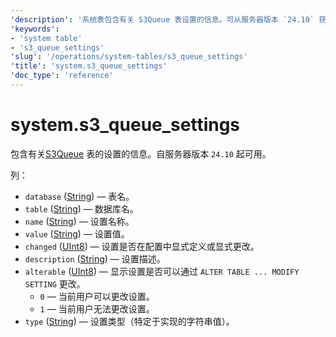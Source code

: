 ```yaml
---
'description': '系统表包含有关 S3Queue 表设置的信息。可从服务器版本 `24.10` 获取。'
'keywords':
- 'system table'
- 's3_queue_settings'
'slug': '/operations/system-tables/s3_queue_settings'
'title': 'system.s3_queue_settings'
'doc_type': 'reference'
---
```



# system.s3_queue_settings

包含有关[S3Queue](../../engines/table-engines/integrations/s3queue.md) 表的设置的信息。自服务器版本 `24.10` 起可用。

列：

- `database` ([String](../../sql-reference/data-types/string.md)) — 表名。
- `table` ([String](../../sql-reference/data-types/string.md)) — 数据库名。
- `name` ([String](../../sql-reference/data-types/string.md)) — 设置名称。
- `value` ([String](../../sql-reference/data-types/string.md)) — 设置值。
- `changed` ([UInt8](/sql-reference/data-types/int-uint#integer-ranges)) — 设置是否在配置中显式定义或显式更改。
- `description` ([String](../../sql-reference/data-types/string.md)) — 设置描述。
- `alterable` ([UInt8](/sql-reference/data-types/int-uint#integer-ranges)) — 显示设置是否可以通过 `ALTER TABLE ... MODIFY SETTING` 更改。
  - `0` — 当前用户可以更改设置。
  - `1` — 当前用户无法更改设置。
- `type` ([String](../../sql-reference/data-types/string.md)) — 设置类型（特定于实现的字符串值）。
